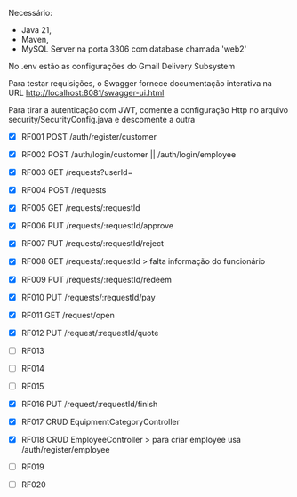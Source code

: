 Necessário: 
- Java 21,
- Maven,
- MySQL Server na porta 3306 com database chamada 'web2'

No .env estão as configurações do Gmail Delivery Subsystem

Para testar requisições, o Swagger fornece documentação interativa na URL [http://localhost:8081/swagger-ui.html](http://localhost:8081/swagger-ui/index.html#/)

Para tirar a autenticação com JWT, comente a configuração Http no arquivo security/SecurityConfig.java e descomente a outra

- [x] RF001 POST /auth/register/customer
- [x] RF002 POST /auth/login/customer || /auth/login/employee
- [x] RF003 GET  /requests?userId=
- [x] RF004 POST /requests
- [x] RF005 GET  /requests/:requestId
- [x] RF006 PUT  /requests/:requestId/approve
- [x] RF007 PUT  /requests/:requestId/reject
- [x] RF008 GET  /requests/:requestId > falta informação do funcionário
- [x] RF009 PUT  /requests/:requestId/redeem
- [x] RF010 PUT  /requests/:requestId/pay
- [x] RF011 GET  /request/open
- [x] RF012 PUT  /request/:requestId/quote
- [ ] RF013
- [ ] RF014
- [ ] RF015
- [x] RF016 PUT  /request/:requestId/finish
- [x] RF017 CRUD  EquipmentCategoryController
- [x] RF018 CRUD  EmployeeController > para criar employee usa /auth/register/employee
- [ ] RF019
- [ ] RF020


